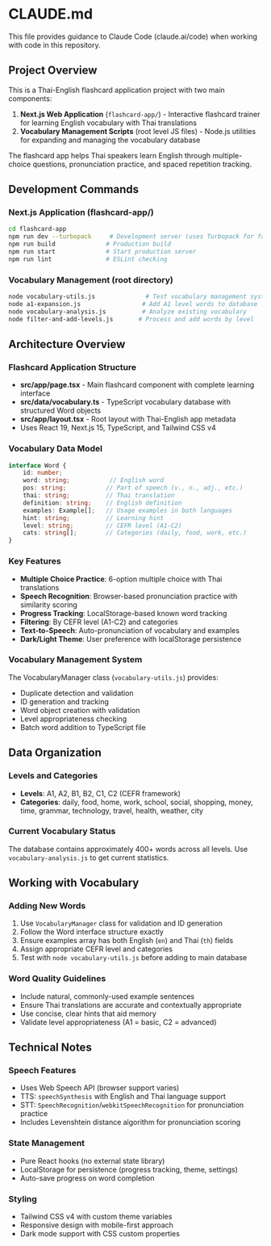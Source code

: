 # CLAUDE.md

This file provides guidance to Claude Code (claude.ai/code) when working with code in this repository.

## Project Overview

This is a Thai-English flashcard application project with two main components:
1. **Next.js Web Application** (`flashcard-app/`) - Interactive flashcard trainer for learning English vocabulary with Thai translations
2. **Vocabulary Management Scripts** (root level JS files) - Node.js utilities for expanding and managing the vocabulary database

The flashcard app helps Thai speakers learn English through multiple-choice questions, pronunciation practice, and spaced repetition tracking.

## Development Commands

### Next.js Application (flashcard-app/)
```bash
cd flashcard-app
npm run dev --turbopack     # Development server (uses Turbopack for faster builds)
npm run build              # Production build
npm run start              # Start production server
npm run lint               # ESLint checking
```

### Vocabulary Management (root directory)
```bash
node vocabulary-utils.js              # Test vocabulary management system
node a1-expansion.js                 # Add A1 level words to database
node vocabulary-analysis.js          # Analyze existing vocabulary
node filter-and-add-levels.js       # Process and add words by level
```

## Architecture Overview

### Flashcard Application Structure
- **src/app/page.tsx** - Main flashcard component with complete learning interface
- **src/data/vocabulary.ts** - TypeScript vocabulary database with structured Word objects
- **src/app/layout.tsx** - Root layout with Thai-English app metadata
- Uses React 19, Next.js 15, TypeScript, and Tailwind CSS v4

### Vocabulary Data Model
```typescript
interface Word {
    id: number;
    word: string;           // English word
    pos: string;           // Part of speech (v., n., adj., etc.)
    thai: string;          // Thai translation
    definition: string;    // English definition
    examples: Example[];   // Usage examples in both languages
    hint: string;          // Learning hint
    level: string;         // CEFR level (A1-C2)
    cats: string[];        // Categories (daily, food, work, etc.)
}
```

### Key Features
- **Multiple Choice Practice**: 6-option multiple choice with Thai translations
- **Speech Recognition**: Browser-based pronunciation practice with similarity scoring
- **Progress Tracking**: LocalStorage-based known word tracking
- **Filtering**: By CEFR level (A1-C2) and categories
- **Text-to-Speech**: Auto-pronunciation of vocabulary and examples
- **Dark/Light Theme**: User preference with localStorage persistence

### Vocabulary Management System
The VocabularyManager class (`vocabulary-utils.js`) provides:
- Duplicate detection and validation
- ID generation and tracking
- Word object creation with validation
- Level appropriateness checking
- Batch word addition to TypeScript file

## Data Organization

### Levels and Categories
- **Levels**: A1, A2, B1, B2, C1, C2 (CEFR framework)
- **Categories**: daily, food, home, work, school, social, shopping, money, time, grammar, technology, travel, health, weather, city

### Current Vocabulary Status
The database contains approximately 400+ words across all levels. Use `vocabulary-analysis.js` to get current statistics.

## Working with Vocabulary

### Adding New Words
1. Use `VocabularyManager` class for validation and ID generation
2. Follow the Word interface structure exactly
3. Ensure examples array has both English (`en`) and Thai (`th`) fields
4. Assign appropriate CEFR level and categories
5. Test with `node vocabulary-utils.js` before adding to main database

### Word Quality Guidelines
- Include natural, commonly-used example sentences
- Ensure Thai translations are accurate and contextually appropriate
- Use concise, clear hints that aid memory
- Validate level appropriateness (A1 = basic, C2 = advanced)

## Technical Notes

### Speech Features
- Uses Web Speech API (browser support varies)
- TTS: `speechSynthesis` with English and Thai language support  
- STT: `SpeechRecognition`/`webkitSpeechRecognition` for pronunciation practice
- Includes Levenshtein distance algorithm for pronunciation scoring

### State Management
- Pure React hooks (no external state library)
- LocalStorage for persistence (progress tracking, theme, settings)
- Auto-save progress on word completion

### Styling
- Tailwind CSS v4 with custom theme variables
- Responsive design with mobile-first approach
- Dark mode support with CSS custom properties